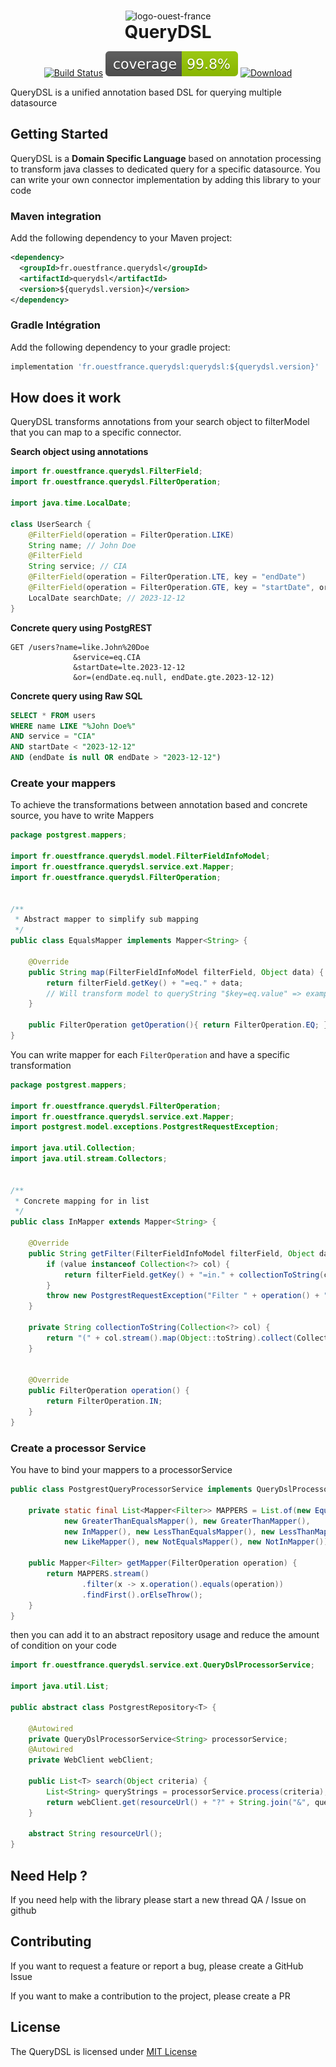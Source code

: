 <div align="center" style="text-align:center;padding-top: 15px">
    <img alt="logo-ouest-france" src="https://sipaui.sipaof.fr/downloads/logotheque/ouest-france-couleur.svg" height="100"/>
    <h1 style="margin: 0;padding: 0">QueryDSL</h1>
</div>
<div align="center" style="text-align: center">

[![Build Status][maven-build-image]][maven-build-url]
[![Coverage][coverage-image]][coverage-url]
[![Download][maven-central-image]][maven-central-url]

</div>

QueryDSL is a unified annotation based DSL for querying multiple datasource

## Getting Started

QueryDSL is a **Domain Specific Language** based on annotation processing to transform java classes to dedicated query for a specific datasource.
You can write your own connector implementation by adding this library to your code

### Maven integration

Add the following dependency to your Maven project:

```xml
<dependency>
  <groupId>fr.ouestfrance.querydsl</groupId>
  <artifactId>querydsl</artifactId>
  <version>${querydsl.version}</version>
</dependency>
```

### Gradle Intégration

Add the following dependency to your gradle project:

```groovy
implementation 'fr.ouestfrance.querydsl:querydsl:${querydsl.version}'
```

## How does it work

QueryDSL transforms annotations from your search object to filterModel that you can map to a specific connector.

**Search object using annotations**

```java
import fr.ouestfrance.querydsl.FilterField;
import fr.ouestfrance.querydsl.FilterOperation;

import java.time.LocalDate;

class UserSearch {
    @FilterField(operation = FilterOperation.LIKE)
    String name; // John Doe
    @FilterField
    String service; // CIA
    @FilterField(operation = FilterOperation.LTE, key = "endDate")
    @FilterField(operation = FilterOperation.GTE, key = "startDate", orNull = true)        
    LocalDate searchDate; // 2023-12-12
}
```

**Concrete query using PostgREST**

```properties
GET /users?name=like.John%20Doe
              &service=eq.CIA
              &startDate=lte.2023-12-12
              &or=(endDate.eq.null, endDate.gte.2023-12-12)
```

**Concrete query using Raw SQL**
```sql
SELECT * FROM users
WHERE name LIKE "%John Doe%"
AND service = "CIA"
AND startDate < "2023-12-12"
AND (endDate is null OR endDate > "2023-12-12")
```

### Create your mappers


To achieve the transformations between annotation based and concrete source, you have to write Mappers

```java
package postgrest.mappers;

import fr.ouestfrance.querydsl.model.FilterFieldInfoModel;
import fr.ouestfrance.querydsl.service.ext.Mapper;
import fr.ouestfrance.querydsl.FilterOperation;


/**
 * Abstract mapper to simplify sub mapping
 */
public class EqualsMapper implements Mapper<String> {

    @Override
    public String map(FilterFieldInfoModel filterField, Object data) {
        return filterField.getKey() + "=eq." + data;
        // Will transform model to queryString "$key=eq.value" => example : service=eq.CIA
    }

    public FilterOperation getOperation(){ return FilterOperation.EQ; }
}
```

You can write mapper for each `FilterOperation` and have a specific transformation

```java
package postgrest.mappers;

import fr.ouestfrance.querydsl.FilterOperation;
import fr.ouestfrance.querydsl.service.ext.Mapper;
import postgrest.model.exceptions.PostgrestRequestException;

import java.util.Collection;
import java.util.stream.Collectors;


/**
 * Concrete mapping for in list
 */
public class InMapper extends Mapper<String> {

    @Override
    public String getFilter(FilterFieldInfoModel filterField, Object data) {
        if (value instanceof Collection<?> col) {
            return filterField.getKey() + "=in." + collectionToString(col);
        }
        throw new PostgrestRequestException("Filter " + operation() + " should be on collection type but was " + value.getClass().getSimpleName());
    }

    private String collectionToString(Collection<?> col) {
        return "(" + col.stream().map(Object::toString).collect(Collectors.joining(",")) + ")";
    }


    @Override
    public FilterOperation operation() {
        return FilterOperation.IN;
    }
}

```

### Create a processor Service

You have to bind your mappers to a processorService 

```java 
public class PostgrestQueryProcessorService implements QueryDslProcessorService<String> {

    private static final List<Mapper<Filter>> MAPPERS = List.of(new EqualsMapper(),
            new GreaterThanEqualsMapper(), new GreaterThanMapper(),
            new InMapper(), new LessThanEqualsMapper(), new LessThanMapper(),
            new LikeMapper(), new NotEqualsMapper(), new NotInMapper());

    public Mapper<Filter> getMapper(FilterOperation operation) {
        return MAPPERS.stream()
                .filter(x -> x.operation().equals(operation))
                .findFirst().orElseThrow();
    }
}
```

then you can add it to an abstract repository usage and reduce the amount of condition on your code

```java
import fr.ouestfrance.querydsl.service.ext.QueryDslProcessorService;

import java.util.List;

public abstract class PostgrestRepository<T> {

    @Autowired
    private QueryDslProcessorService<String> processorService;
    @Autowired
    private WebClient webClient;

    public List<T> search(Object criteria) {
        List<String> queryStrings = processorService.process(criteria);
        return webClient.get(resourceUrl() + "?" + String.join("&", queryStrings));
    }

    abstract String resourceUrl();
}
```

## Need Help ?

If you need help with the library please start a new thread QA / Issue on github

## Contributing

If you want to request a feature or report a bug, please create a GitHub Issue

If you want to make a contribution to the project, please create a PR

## License

The QueryDSL is licensed under [MIT License](https://opensource.org/license/mit/)

[maven-build-image]: https://github.com/Ouest-France/querydsl/actions/workflows/build.yml/badge.svg
[maven-build-url]: https://github.com/Ouest-France/querydsl/actions/workflows/build.yml
[coverage-image]: https://raw.githubusercontent.com/Ouest-France/querydsl/main/.github/badges/jacoco.svg
[coverage-url]: https://codecov.io/gh/ouest-france/querydsl
[maven-central-image]: https://maven-badges.herokuapp.com/maven-central/fr.ouestfrance.querydsl/querydsl/badge.svg
[maven-central-url]: http://search.maven.org/#search%7Cga%7C1%7Cfr.ouestfrance.querydsl